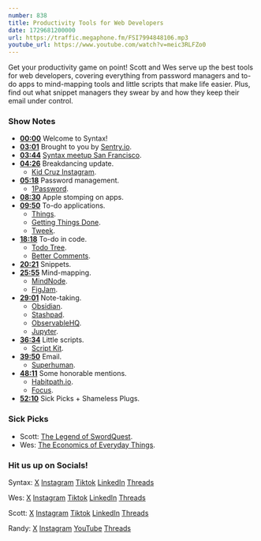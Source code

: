 ```yaml
---
number: 838
title: Productivity Tools for Web Developers
date: 1729681200000
url: https://traffic.megaphone.fm/FSI7994848106.mp3
youtube_url: https://www.youtube.com/watch?v=meic3RLFZo0
---
```


Get your productivity game on point! Scott and Wes serve up the best tools for web developers, covering everything from password managers and to-do apps to mind-mapping tools and little scripts that make life easier. Plus, find out what snippet managers they swear by and how they keep their email under control.

### Show Notes

* **[00:00](#t=00:00)** Welcome to Syntax!
* **[03:01](#t=03:01)** Brought to you by [Sentry.io](http://sentry.io/syntax).
* **[03:44](#t=03:44)** [Syntax meetup San Francisco](https://www.eventbrite.com/e/san-francisco-syntax-meetup-tickets-982091250367).
* **[04:26](#t=04:26)** Breakdancing update.
    * [Kid Cruz Instagram](https://www.instagram.com/kid.cruz).
* **[05:18](#t=05:18)** Password management.
    * [1Password](https://1password.com/).
* **[08:30](#t=08:30)** Apple stomping on apps.
* **[09:50](#t=09:50)** To-do applications.
    * [Things](https://culturedcode.com/things/).
    * [Getting Things Done](https://gettingthingsdone.com/).
    * [Tweek](https://tweek.so/).
* **[18:18](#t=18:18)** To-do in code.
    * [Todo Tree](https://marketplace.visualstudio.com/items?itemName=Gruntfuggly.todo-tree).
    * [Better Comments](https://marketplace.visualstudio.com/items?itemName=aaron-bond.better-comments).
* **[20:21](#t=20:21)** Snippets.
* **[25:55](#t=25:55)** Mind-mapping.
    * [MindNode](https://www.mindnode.com/).
    * [FigJam](https://www.figma.com/figjam/).
* **[29:01](#t=29:01)** Note-taking.
    * [Obsidian](https://obsidian.md/).
    * [Stashpad](https://www.stashpad.com/).
    * [ObservableHQ](https://observablehq.com/).
    * [Jupyter](https://jupyter.org/).
* **[36:34](#t=36:34)** Little scripts.
    * [Script Kit](https://www.scriptkit.com/).
* **[39:50](#t=39:50)** Email.
    * [Superhuman](https://superhuman.com/refer/xdyojnbx).
* **[48:11](#t=48:11)** Some honorable mentions.
    * [Habitpath.io](https://habitpath.io/landing).
    * [Focus](https://heyfocus.com/).
* **[52:10](#t=52:10)** Sick Picks + Shameless Plugs.

### Sick Picks

- Scott: [The Legend of SwordQuest](https://www.iheart.com/podcast/1119-the-legend-of-swordquest-212688527/).
- Wes: [The Economics of Everyday Things](https://freakonomics.com/series/everyday-things/).

### Hit us up on Socials!

Syntax: [X](https://twitter.com/syntaxfm) [Instagram](https://www.instagram.com/syntax_fm/) [Tiktok](https://www.tiktok.com/@syntaxfm) [LinkedIn](https://www.linkedin.com/company/96077407/admin/feed/posts/) [Threads](https://www.threads.net/@syntax_fm)

Wes: [X](https://twitter.com/wesbos) [Instagram](https://www.instagram.com/wesbos/) [Tiktok](https://www.tiktok.com/@wesbos) [LinkedIn](https://www.linkedin.com/in/wesbos/) [Threads](https://www.threads.net/@wesbos)

Scott: [X](https://twitter.com/stolinski) [Instagram](https://www.instagram.com/stolinski/) [Tiktok](https://www.tiktok.com/@stolinski) [LinkedIn](https://www.linkedin.com/in/stolinski/) [Threads](https://www.threads.net/@stolinski)

Randy: [X](https://twitter.com/randyrektor) [Instagram](https://www.instagram.com/randyrektor/) [YouTube](https://www.youtube.com/@randyrektor) [Threads](https://www.threads.net/@randyrektor)